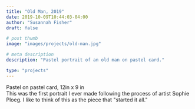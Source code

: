```yaml
---
title: "Old Man, 2019"
date: 2019-10-09T10:44:03-04:00
author: "Susannah Fisher"
draft: false

# post thumb
image: "images/projects/old-man.jpg"

# meta description
description: "Pastel portrait of an old man on pastel card."

type: "projects"
---
```


<figcaption>Pastel on pastel card, 12in x 9 in</figcaption>
This was the first portrait I ever made following the process of artist Sophie Ploeg. I like to think of this as the piece that "started it all."

